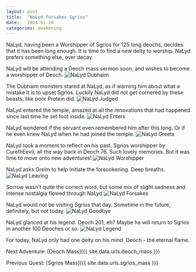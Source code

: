 ```yaml
---
layout: post
title:  "NaLyd Forsakes Sgrios"
date:   2024-01-10
categories: awakening
---
```


NaLyd, having been a Worshipper of Sgrios for 125 long deochs, decides that it has been long enough. It is time to find a new deity to worship. NaLyd prefers something else, over decay.

NaLyd will be attending a Deoch mass sermon soon, and wishes to become a worshipper of Deoch.
![NaLyd Dubhaim](/assets/img/sgrios/forsaken/nalyd-dubhaim.png)

The Dubhaim monsters stared at NaLyd, as if warning him about what a mistake it is to upset Sgrios. Luckily NaLyd did not get cornered by these beasts, like poor Protein did.
![NaLyd Judged](/assets/img/sgrios/forsaken/nalyd-judged.png)

NaLyd entered the temple, amazed at all the renovations that had happened since last time he set foot inside.
![NaLyd Enters](/assets/img/sgrios/forsaken/nalyd-enters.png)

NaLyd wondered if the servant even remembered him after this long. Or if he even knew NaLyd when he had joined the temple.
![NaLyd Greets](/assets/img/sgrios/forsaken/nalyd-greets.png)

NaLyd took a moment to reflect on his past. Sgrios worshipper by CurethEevil, all the way back in Deoch 76. Such lovely memories. But it was time to move onto new adventures!
![NaLyd Worshipper](/assets/img/sgrios/forsaken/nalyd-worshipper.png)

NaLyd asks Greim to help initiate the forsookening. Deep breaths.
![NaLyd Leaving](/assets/img/sgrios/forsaken/nalyd-leaving.png)

Sorrow wasn't quite the correct word, but some mix of slight sadness and intense nostalgia flowed through NaLyd
![NaLyd Forsakes](/assets/img/sgrios/forsaken/nalyd-forsakes.png)

NaLyd would not be visiting Sgrios that day. Sometime in the future, definitely, but not today.
![NaLyd Goodbye](/assets/img/sgrios/forsaken/nalyd-goodbye.png)

NaLyd glanced at his legend. Deoch 201, eh? Maybe he will return to Sgrios in another 100 Deoches or so.
![NaLyd Legend](/assets/img/sgrios/forsaken/nalyd-legend.png)

For today, NaLyd only had one deity on his mind. Deoch - the eternal flame.


Next Adventure: [Deoch Mass]({{ site.data.urls.deoch_mass }})

Previous Quest: [Sgrios Mass]({{ site.data.urls.sgrios_mass }})